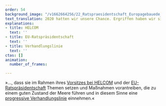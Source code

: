 ```yaml
---
order: 54
background_image: "/v1662664256/22_Ratspraesidentschaft_Europagebauede_jolan-wathelet-unsplash_cozefo_g8dbob.jpg"
text_translation: 2020 hatten wir unsere Chance. Ergriffen haben wir sie nicht wirklich.
explanations:
- title: HELCOM
  text: ''
- title: EU-Ratspräsidentschaft
  text: ''
- title: Verhandlungslinie
  text: ''
ctas: []
animation:
  number_of_frames: 

---
```

»…, dass sie im Rahmen ihres [Vorsitzes bei HELCOM](# "HELCOM") und der [EU-Ratspräsident­schaft](# "EU-Ratspräsidentschaft") Themen setzen und Maßnahmen vorantreiben, die zu einem guten Zustand der Meere führen und in diesem Sinne eine [progressive Verhandlungslinie](# "Verhandlungslinie") einnehmen.«